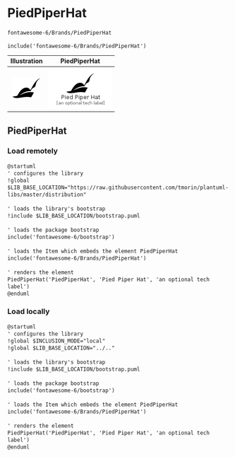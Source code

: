 # PiedPiperHat


```text
fontawesome-6/Brands/PiedPiperHat
```

```text
include('fontawesome-6/Brands/PiedPiperHat')
```



| Illustration | PiedPiperHat |
| :---: | :---: |
| ![illustration for Illustration](../../fontawesome-6/Brands/PiedPiperHat.png) | ![illustration for PiedPiperHat](../../fontawesome-6/Brands/PiedPiperHat.Local.png) |




## PiedPiperHat

### Load remotely
```plantuml
@startuml
' configures the library
!global $LIB_BASE_LOCATION="https://raw.githubusercontent.com/tmorin/plantuml-libs/master/distribution"

' loads the library's bootstrap
!include $LIB_BASE_LOCATION/bootstrap.puml

' loads the package bootstrap
include('fontawesome-6/bootstrap')

' loads the Item which embeds the element PiedPiperHat
include('fontawesome-6/Brands/PiedPiperHat')

' renders the element
PiedPiperHat('PiedPiperHat', 'Pied Piper Hat', 'an optional tech label')
@enduml
```

### Load locally
```plantuml
@startuml
' configures the library
!global $INCLUSION_MODE="local"
!global $LIB_BASE_LOCATION="../.."

' loads the library's bootstrap
!include $LIB_BASE_LOCATION/bootstrap.puml

' loads the package bootstrap
include('fontawesome-6/bootstrap')

' loads the Item which embeds the element PiedPiperHat
include('fontawesome-6/Brands/PiedPiperHat')

' renders the element
PiedPiperHat('PiedPiperHat', 'Pied Piper Hat', 'an optional tech label')
@enduml
```


